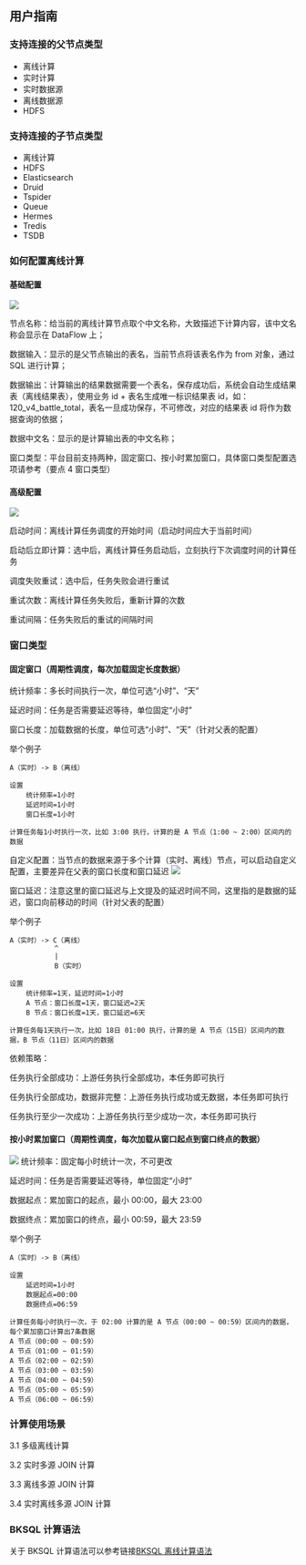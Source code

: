 ## 用户指南

### 支持连接的父节点类型 

* 离线计算
* 实时计算
* 实时数据源
* 离线数据源
* HDFS

### 支持连接的子节点类型 

* 离线计算
* HDFS
* Elasticsearch
* Druid
* Tspider
* Queue
* Hermes
* Tredis
* TSDB

### 如何配置离线计算

#### 基础配置

![](../../../assets/dataflow/dataflow_batch_config.png)

节点名称：给当前的离线计算节点取个中文名称，大致描述下计算内容，该中文名称会显示在 DataFlow 上；

数据输入：显示的是父节点输出的表名，当前节点将该表名作为 from 对象，通过 SQL 进行计算；

数据输出：计算输出的结果数据需要一个表名，保存成功后，系统会自动生成结果表（离线结果表），使用业务 id + 表名生成唯一标识结果表 id，如：120\_v4\_battle\_total，表名一旦成功保存，不可修改，对应的结果表 id 将作为数据查询的依据；

数据中文名：显示的是计算输出表的中文名称；

窗口类型：平台目前支持两种，固定窗口、按小时累加窗口，具体窗口类型配置选项请参考（要点 4 窗口类型）

#### 高级配置

![](../../../assets/dataflow/dataflow_batch_advanced_config.png)

启动时间：离线计算任务调度的开始时间（启动时间应大于当前时间）

启动后立即计算：选中后，离线计算任务启动后，立刻执行下次调度时间的计算任务

调度失败重试：选中后，任务失败会进行重试

重试次数：离线计算任务失败后，重新计算的次数

重试间隔：任务失败后的重试的间隔时间

### 窗口类型 

#### 固定窗口（周期性调度，每次加载固定长度数据） 

统计频率：多长时间执行一次，单位可选“小时”、“天”

延迟时间：任务是否需要延迟等待，单位固定“小时”

窗口长度：加载数据的长度，单位可选“小时”、“天”（针对父表的配置）

举个例子

```plain
A（实时）-> B（离线）

设置
    统计频率=1小时
    延迟时间=1小时
    窗口长度=1小时

计算任务每1小时执行一次，比如 3:00 执行，计算的是 A 节点（1:00 ~ 2:00）区间内的数据
```

自定义配置：当节点的数据来源于多个计算（实时、离线）节点，可以启动自定义配置，主要差异在父表的窗口长度和窗口延迟
![](../../../assets/dataflow/dataflow_batch_window_custom.png)

窗口延迟：注意这里的窗口延迟与上文提及的延迟时间不同，这里指的是数据的延迟，窗口向前移动的时间（针对父表的配置）

举个例子

```plain
A（实时）-> C（离线）
           ^
           |
           B（实时）

设置
    统计频率=1天，延迟时间=1小时
    A 节点：窗口长度=1天，窗口延迟=2天
    B 节点：窗口长度=1天，窗口延迟=6天

计算任务每1天执行一次，比如 18日 01:00 执行，计算的是 A 节点（15日）区间内的数据，B 节点（11日）区间内的数据
```

依赖策略：

任务执行全部成功：上游任务执行全部成功，本任务即可执行

任务执行全部成功，数据非完整：上游任务执行成功或无数据，本任务即可执行

任务执行至少一次成功：上游任务执行至少成功一次，本任务即可执行

#### 按小时累加窗口（周期性调度，每次加载从窗口起点到窗口终点的数据） 

![](../../../assets/dataflow/dataflow_batch_accumulate.png)
统计频率：固定每小时统计一次，不可更改

延迟时间：任务是否需要延迟等待，单位固定“小时”

数据起点：累加窗口的起点，最小 00:00，最大 23:00

数据终点：累加窗口的终点，最小 00:59，最大 23:59

举个例子

```plain
A（实时）-> B（离线）

设置
    延迟时间=1小时
    数据起点=00:00
    数据终点=06:59

计算任务每小时执行一次，于 02:00 计算的是 A 节点（00:00 ~ 00:59）区间内的数据，每个累加窗口计算出7条数据
A 节点（00:00 ~ 00:59）
A 节点（01:00 ~ 01:59）
A 节点（02:00 ~ 02:59）
A 节点（03:00 ~ 03:59）
A 节点（04:00 ~ 04:59）
A 节点（05:00 ~ 05:59）
A 节点（06:00 ~ 06:59）
```

### 计算使用场景 

3.1 多级离线计算

3.2 实时多源 JOIN 计算

3.3 离线多源 JOIN 计算

3.4 实时离线多源 JOIN 计算

### BKSQL 计算语法 

关于 BKSQL 计算语法可以参考链接[BKSQL 离线计算语法](../bksql-function/batch-processing.md)